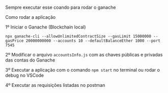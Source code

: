 
Sempre executar esse coando para rodar o ganache

Como rodar a aplicação

1º Iniciar o Ganache (Blockchain local)

`npx ganache-cli --allowUnlimitedContractSize --gasLimit 15000000 --gasPrice 20000000000 --accounts 10 --defaultBalanceEther 1000 --port 7545`

2º Modificar o arquivo `accountsInfo.js` com as chaves públicas e privadas das contas do Ganache

3º Executar a aplicação com o comando `npm start` no terminal ou rodar o debug no VSCode

4º Executar as requisições listadas no postman